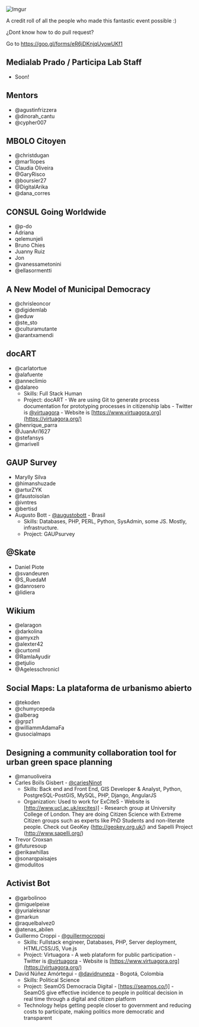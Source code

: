 ![Imgur](https://i.imgur.com/sZJAryL.jpg)

A credit roll of all the people who made this fantastic event possible :)

¿Dont know how to do pull request?

Go to https://goo.gl/forms/eR6jDKnjqUyowUKf1

## Medialab Prado / Participa Lab Staff
- Soon!

## Mentors
- @agustinfrizzera
- @dinorah_cantu
- @cypher007

## MBOLO Citoyen
- @christdugan
- @mar1lopes
- Claudia Oliveira
- @GaryRisco
- @boursier27
- @DigitalArika
- @dana_corres


## CONSUL Going Worldwide
- @p-do
- Adriana
- qelemunjeli
- Bruno Chies
- Juanny Ruiz
- Jon
- @vanessametonini
- @ellasormentti


## A New Model of Municipal Democracy
- @chrisleoncor
- @digidemlab
- @eduw
- @ste_sto
- @culturamutante
- @arantxamendi


## docART
- @carlatortue
- @alafuente
- @anneclimio
- @dalareo
  - Skills: Full Stack Human
  - Project: docART - We are using Git to generate process documentation for prototyping processes in citizenship labs - Twitter is [@virtuagora](https://twitter.com/virtuagora) - Website is [https://www.virtuagora.org](https://virtuagora.org/)
- @henrique_parra
- @JuanAri1627
- @stefansys
- @marivell


## GAUP Survey
- Marylly Silva
- @himanshuzade
- @arturZYK
- @faustoisolan
- @ivntres
- @bertisd
- Augusto Bott - [@augustobott](https://twitter.com/augustobott) - Brasil
  - Skills: Databases, PHP,  PERL, Python, SysAdmin, some JS. Mostly, infrastructure.
  - Project: GAUPsurvey


## @Skate
- Daniel Piote
- @svandeuren
- @S_RuedaM
- @danrosero
- @lidiera


## Wikium
- @elaragon
- @darkolina
- @amyxzh
- @alexter42
- @curtomil
- @RamlaAyudir
- @etjulio
- @Agelesschronicl


## Social Maps: La plataforma de urbanismo abierto
- @tekoden
- @chumycepeda
- @alberag
- @grpz1
- @williammAdamaFa
- @usocialmaps


## Designing a community collaboration tool for urban green space planning
- @manuoliveira
- Carles Boïls Gisbert - [@cariesNinot](https://twitter.com/cariesNinot)
  - Skills: Back end and Front End, GIS Developer & Analyst, Python, PostgreSQL-PostGIS, MySQL, PHP, Django, AngularJS	 
  - Organization: Used to work for ExCiteS - Website is [http://www.ucl.ac.uk/excites)] - Research group at University College of London. They are doing Citizen Science with Extreme Citizen groups such as experts  like PhD Students and non-literate people. Check out GeoKey (http://geokey.org.uk/) and Sapelli Project (http://www.sapelli.org/)
- Trevor Croxsan
- @futuresoup
- @erikawhillas
- @sonarqpaisajes
- @modulitos


## Activist Bot
- @garbolinoo
- @miguelpeixe
- @yurialeksnar
- @markun
- @raquelbalvez0
- @atenas_abilen
- Guillermo Croppi - [@guillermocroppi](https://twitter.com/guillermocroppi)
  - Skills: Fullstack engineer, Databases, PHP, Server deployment, HTML/CSS/JS, Vue.js 
  - Project: Virtuagora - A web plataform for public participation - Twitter is [@virtuagora](https://twitter.com/virtuagora) - Website is [https://www.virtuagora.org](https://virtuagora.org/)
- David Núñez Amórtegui - [@davidnuneza](https://twitter.com/davidnuneza) - Bogotá, Colombia
  - Skills: Political Science
  - Project: SeamOS Democracia Digital - [https://seamos.co/)] - SeamOS give effective incidence to people in political decision in real time through a digital and citizen platform 
  - Technology helps getting people closer to government and reducing costs to participate, making politics more democratic and transparent